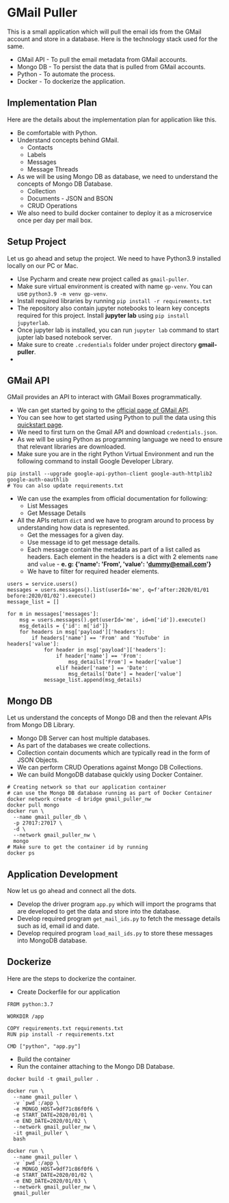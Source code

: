 # GMail Puller

This is a small application which will pull the email ids from the GMail account and store in a database. Here is the technology stack used for the same.

* GMail API - To pull the email metadata from GMail accounts.
* Mongo DB - To persist the data that is pulled from GMail accounts.
* Python - To automate the process.
* Docker - To dockerize the application.

## Implementation Plan

Here are the details about the implementation plan for application like this.

* Be comfortable with Python.
* Understand concepts behind GMail.
  * Contacts
  * Labels
  * Messages
  * Message Threads
* As we will be using Mongo DB as database, we need to understand the concepts of Mongo DB Database.
  * Collection
  * Documents - JSON and BSON
  * CRUD Operations
* We also need to build docker container to deploy it as a microservice once per day per mail box.

## Setup Project

Let us go ahead and setup the project. We need to have Python3.9 installed locally on our PC or Mac.

* Use Pycharm and create new project called as `gmail-puller`.
* Make sure virtual environment is created with name `gp-venv`. You can use `python3.9 -m venv gp-venv`.
* Install required libraries by running `pip install -r requirements.txt`
* The repository also contain jupyter notebooks to learn key concepts required for this project. Install **jupyter lab** using `pip install jupyterlab`.
* Once jupyter lab is installed, you can run `jupyter lab` command to start jupter lab based notebook server.
* Make sure to create `.credentials` folder under project directory **gmail-puller**.
* 
## GMail API

GMail provides an API to interact with GMail Boxes programmatically.

* We can get started by going to the [official page of GMail API](https://developers.google.com/gmail/api).
* You can see how to get started using Python to pull the data using this [quickstart page](https://developers.google.com/gmail/api/quickstart/python).
* We need to first turn on the Gmail API and download `credentials.json`.
* As we will be using Python as programming language we need to ensure that relevant libraries are downloaded.
* Make sure you are in the right Python Virtual Environment and run the following command to install Google Developer Library.
```
pip install --upgrade google-api-python-client google-auth-httplib2 google-auth-oauthlib
# You can also update requirements.txt
```
* We can use the examples from official documentation for following:
  * List Messages
  * Get Message Details
* All the APIs return `dict` and we have to program around to process by understanding how data is represented.
  * Get the messages for a given day.
  * Use message id to get message details.
  * Each message contain the metadata as part of a list called as headers. Each element in the headers is a dict with 2 elements `name` and `value` - **e. g: {'name': 'From', 'value': 'dummy@email.com'}**
  * We have to filter for required header elements.

```
users = service.users()
messages = users.messages().list(userId='me', q=f'after:2020/01/01 before:2020/01/02').execute()
message_list = []

for m in messages['messages']:
    msg = users.messages().get(userId='me', id=m['id']).execute()
    msg_details = {'id': m['id']}
    for headers in msg['payload']['headers']:
        if headers['name'] == 'From' and 'YouTube' in headers['value']:
            for header in msg['payload']['headers']:
                if header['name'] == 'From':
                    msg_details['From'] = header['value']
                elif header['name'] == 'Date':
                    msg_details['Date'] = header['value']
            message_list.append(msg_details)
```

## Mongo DB
Let us understand the concepts of Mongo DB and then the relevant APIs from Mongo DB Library.

* Mongo DB Server can host multiple databases.
* As part of the databases we create collections.
* Collection contain documents which are typically read in the form of JSON Objects.
* We can perform CRUD Operations against Mongo DB Collections.
* We can build MongoDB database quickly using Docker Container.
```
# Creating network so that our application container 
# can use the Mongo DB database running as part of Docker Container
docker network create -d bridge gmail_puller_nw
docker pull mongo
docker run \
  --name gmail_puller_db \
  -p 27017:27017 \
  -d \
  --network gmail_puller_nw \
  mongo
# Make sure to get the container id by running
docker ps
```

## Application Development

Now let us go ahead and connect all the dots.

* Develop the driver program `app.py` which will import the programs that are developed to get the data and store into the database.
* Develop required program `get_mail_ids.py` to fetch the message details such as id, email id and date.
* Develop required program `load_mail_ids.py` to store these messages into MongoDB database.

## Dockerize

Here are the steps to dockerize the container.
* Create Dockerfile for our application
```
FROM python:3.7

WORKDIR /app

COPY requirements.txt requirements.txt
RUN pip install -r requirements.txt

CMD ["python", "app.py"]
```
* Build the container
* Run the container attaching to the Mongo DB Database.

```
docker build -t gmail_puller .

docker run \
  --name gmail_puller \
  -v `pwd`:/app \
  -e MONGO_HOST=9df71c86f0f6 \
  -e START_DATE=2020/01/01 \
  -e END_DATE=2020/01/02 \
  --network gmail_puller_nw \
  -it gmail_puller \
  bash

docker run \
  --name gmail_puller \
  -v `pwd`:/app \
  -e MONGO_HOST=9df71c86f0f6 \
  -e START_DATE=2020/01/02 \
  -e END_DATE=2020/01/03 \
  --network gmail_puller_nw \
  gmail_puller
```
